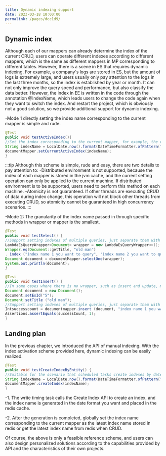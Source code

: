 ```yaml
---
title: Dynamic indexing support
date: 2023-03-18 10:00:00
permalink: /pages/dcc1d9/
---
```

## Dynamic index
Although each of our mappers can already determine the index of the current CRUD, users can operate different indexes according to different mappers, which is the same as different mappers in MP corresponding to different tables.
However, there is a scene in ES that requires dynamic indexing. For example, a company's logs are stored in ES, but the amount of logs is extremely large, and users usually only pay attention to the logs in the last three months, so the index is established by year or month.
It can not only improve the query speed and performance, but also classify the data better. However, the index in EE is written in the code through the annotation @IndexName, which leads users to change the code again when they want to switch the index.
And restart the project, which is obviously not a good solution, so we provide additional support for dynamic indexing.

-Mode 1 directly setting the index name corresponding to the current mapper is simple and rude.
```java
@Test
public void testActiveIndex(){
//Set the index corresponding to the current mapper, for example, the original index name is document. After setting, all the CRUD indexes corresponding to documentMapper will be changed to the specified index name, for example,' 2023-03-11'.
String indexName = LocalDate.now().format(DateTimeFormatter.ofPattern("yyyy-MM-dd"));
documentMapper.setCurrentActiveIndex(indexName);
}
```

:::tip
Although this scheme is simple, rude and easy, there are two details to pay attention to:
-Distributed environment is not supported, because the index of each mapper is stored in the jvm cache, and the current setting operation can only be applied to the current machine. If distributed environment is to be supported, users need to perform this method on each machine.
-Atomicity is not guaranteed. If other threads are executing CRUD of data during index change, this operation will not block other threads from executing CRUD, so atomicity cannot be guaranteed in high concurrency scenarios.
:::

-Mode 2: The granularity of the index name passed in through specific methods in wrapper or mapper is the smallest.
```java
@Test
public void testSelect() {
//Support setting indexes of multiple queries, just separate them with commas.
LambdaEsQueryWrapper<Document> wrapper = new LambdaEsQueryWrapper<>();
Wrapper.eq(Document::getTitle, "old man")
. index ("index name 1 you want to query", "index name 2 you want to query");
Document document = documentMapper.selectOne(wrapper);
System.out.println(document);
}

@Test
public void testInsert() {
//In some cases where there is no wrapper, such as insert and update, method overloading is provided in mapper, and the index name can be directly passed in.
Document document = new Document();
document.setEsId("5");
Document.setTitle ("old man");
//Support setting indexes of multiple queries, just separate them with commas.
Intsuccesscount = documentmapper.insert (document, "index name 1 you want to insert", "index name 2 you want to insert");
Assertions.assertEquals(successCount, 1);
}
```

## Landing plan

In the previous chapter, we introduced the API of manual indexing. With the index activation scheme provided here, dynamic indexing can be easily realized.

```java
@Test
public void testCreateIndexByEntity() {
//Suitable for the scenario that scheduled tasks create indexes by date.
String indexName = LocalDate.now().format(DateTimeFormatter.ofPattern("yyyy-MM-dd"));
documentMapper.createIndex(indexName);
}
```

-1. The write timing task calls the Create Index API to create an index, and the index name is generated in the date format you want and placed in the redis cache.

-2. After the generation is completed, globally set the index name corresponding to the current mapper as the latest index name stored in redis or get the latest index name from redis when CRUD.

Of course, the above is only a feasible reference scheme, and users can also design personalized solutions according to the capabilities provided by API and the characteristics of their own projects.